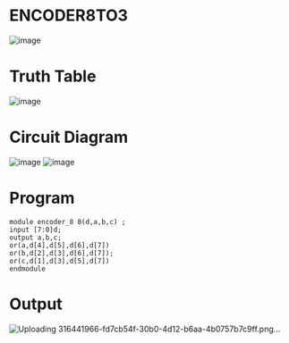 # ENCODER8TO3
![image](https://github.com/RESMIRNAIR/ENCODER3TO8/assets/154305926/824226c8-c767-44b5-ab35-26fed65b195e)
# Truth Table
![image](https://github.com/RESMIRNAIR/ENCODER3TO8/assets/154305926/e228c14b-b814-40c8-92eb-748d48570c04)
# Circuit Diagram
![image](https://github.com/RESMIRNAIR/ENCODER3TO8/assets/154305926/6fa5fe84-fe6f-472d-b9c0-e6dfa17413d3)
![image](https://github.com/RESMIRNAIR/ENCODER3TO8/assets/154305926/7d147e2a-ba03-4714-baee-17615c9c50c1)

# Program
```
module encoder_8 8(d,a,b,c) ;
input [7:0]d;
output a,b,c;
or(a,d[4],d[5],d[6],d[7])
or(b,d[2],d[3],d[6],d[7]);
or(c,d[1],d[3],d[5],d[7])
endmodule
```

# Output
![Uploading 316441966-fd7cb54f-30b0-4d12-b6aa-4b0757b7c9ff.png…]()
